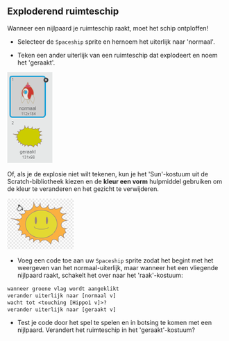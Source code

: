 ## Exploderend ruimteschip

Wanneer een nijlpaard je ruimteschip raakt, moet het schip ontploffen!

+ Selecteer de `Spaceship` sprite en hernoem het uiterlijk naar 'normaal'.

+ Teken een ander uiterlijk van een ruimteschip dat explodeert en noem het 'geraakt'.

![screenshot](images/invaders-spaceship-costumes.png)

Of, als je de explosie niet wilt tekenen, kun je het 'Sun'-kostuum uit de Scratch-bibliotheek kiezen en de **kleur een vorm** hulpmiddel gebruiken om de kleur te veranderen en het gezicht te verwijderen.

![screenshot](images/invaders-sun.png)

+ Voeg een code toe aan uw `Spaceship` sprite zodat het begint met het weergeven van het normaal-uiterlijk, maar wanneer het een vliegende nijlpaard raakt, schakelt het over naar het 'raak'-kostuum:

```blocks
wanneer groene vlag wordt aangeklikt
verander uiterlijk naar [normaal v] 
wacht tot <touching [Hippo1 v]>? 
verander uiterlijk naar [geraakt v]
```

+ Test je code door het spel te spelen en in botsing te komen met een nijlpaard. Verandert het ruimteschip in het 'geraakt'-kostuum?

